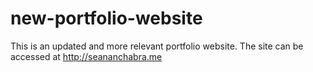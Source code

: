 # new-portfolio-website
This is an updated and more relevant portfolio website. The site can be accessed at http://seananchabra.me
